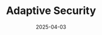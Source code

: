 ---  
layout: startup_page  
title: "Adaptive Security"  
id: "adaptivesecurity.com"  
permalink: "/adaptivesecurityadaptivesecurity.com04032025/"  
website: "https://www.adaptivesecurity.com/"  
funding_round: "Series A"  
funding_amount: "$43M"  
investors: "OpenAI’s startup fund, Andreessen Horowitz"  
about: "Adaptive Security simulates AI-generated 'hacks' to train employees to spot threats like deepfakes and phishing attacks. Their platform covers phone calls, texts, and emails, while identifying vulnerable areas and training staff to recognize risks. Founded in 2023, the startup has over 100 customers and is focused on addressing the growing threat of AI-driven social engineering."  
markets: "Cybersecurity, AI, Security Training, Network Security, Security, Software"  
hq: "New York, New York, United States"  
founded_year: "2023"  
linkedin: "https://www.linkedin.com/company/adaptivesecurity"  
twitter: ""  
instagram: ""  
facebook: ""  
crunchbase: "https://www.crunchbase.com/organization/adaptive-security-83b8"  
pitchbook: ""  

date_display: "03-Apr-2025"  
date: "2025-04-03"

# SEO Optimization  
meta_title: "Adaptive Security - Series A Funding ($43M)"  
meta_description: "Adaptive Security, Adaptive Security simulates AI-generated 'hacks' to train employees to spot threats like deepfakes and phishing attacks. Their platform covers phone c..."  
meta_keywords: "Adaptive Security, Cybersecurity, AI, Security Training, Network Security, Security, Software, Series A funding"  
canonical_url: "https://startup.projectstartups.com/adaptivesecurityadaptivesecurity.com04032025/"  
---